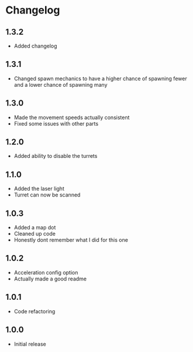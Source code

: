 # Changelog

## 1.3.2
- Added changelog

## 1.3.1
- Changed spawn mechanics to have a higher chance of spawning fewer and a lower chance of spawning many

## 1.3.0
- Made the movement speeds actually consistent
- Fixed some issues with other parts

## 1.2.0
- Added ability to disable the turrets

## 1.1.0
- Added the laser light
- Turret can now be scanned

## 1.0.3
- Added a map dot
- Cleaned up code
- Honestly dont remember what I did for this one

## 1.0.2
- Acceleration config option
- Actually made a good readme

## 1.0.1
- Code refactoring

## 1.0.0
- Initial release

